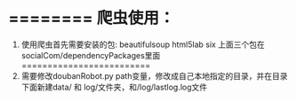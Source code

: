 ========
爬虫使用：
============================
1.  使用爬虫首先需要安装的包:
    beautifulsoup  html5lab  six
    上面三个包在socialCom/dependencyPackages里面
=========================
2. 需要修改doubanRobot.py
    path变量，修改成自己本地指定的目录，并在目录下面新建data/ 和 log/文件夹，和/log/lastlog.log文件

